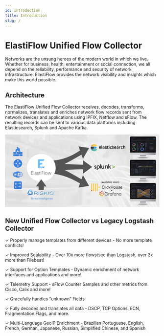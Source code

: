 ```yaml
---
id: introduction
title: Introduction
slug: /
---
```


# ElastiFlow Unified Flow Collector

Networks are the unsung heroes of the modern world in which we live. Whether for business, health, entertainment or social connection, we all depend on the reliability, performance and security of network infrastructure. ElastiFlow provides the network visibility and insights which make this world possible.

## Architecture

The ElastiFlow Unified Flow Collector receives, decodes, transforms, normalizes, translates and enriches network flow records sent from network devices and applications using IPFIX, Netflow and sFlow. The resulting records can be sent to various data platforms including Elasticsearch, Splunk and Apache Kafka.

![ElastiFlow UFC Architecture](/img/architecture.jpg)

## New Unified Flow Collector vs Legacy Logstash Collector

✓ Properly manage templates from different devices - No more template conflicts!

✓ Improved Scalability - Over 10x more flows/sec than Logstash, over 3x more than Filebeat!
    
✓ Support for Option Templates - Dynamic enrichment of network interfaces and applications and more!
    
✓ Telemetry Support - sFlow Counter Samples and other metrics from Cisco, Calix and more!

✓ Gracefully handles “unknown” Fields

✓ Fully decodes and translates all data - DSCP, TCP Options, ECN, Fragmentation Flags, and more.
    
✓ Multi-Language GeoIP Enrichment - Brazilian Portuguese, English, French, German, Japanese, Russian, Simplified Chinese, and Spanish


